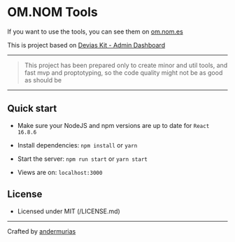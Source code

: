 # OM.NOM Tools

If you want to use the tools, you can see them on [om.nom.es](https://om.nom.es)

This is project based on [Devias Kit - Admin Dashboard](https://react-material-dashboard.devias.io/dashboard)

---

> This project has been prepared only to create minor and util tools, and fast mvp and proptotyping, so the code quality might not be as good as should be

---

## Quick start

- Make sure your NodeJS and npm versions are up to date for `React 16.8.6`

- Install dependencies: `npm install` or `yarn`

- Start the server: `npm run start` or `yarn start`

- Views are on: `localhost:3000`

## License

- Licensed under MIT (/LICENSE.md)

---

Crafted by [andermurias](https://andermurias.me)
